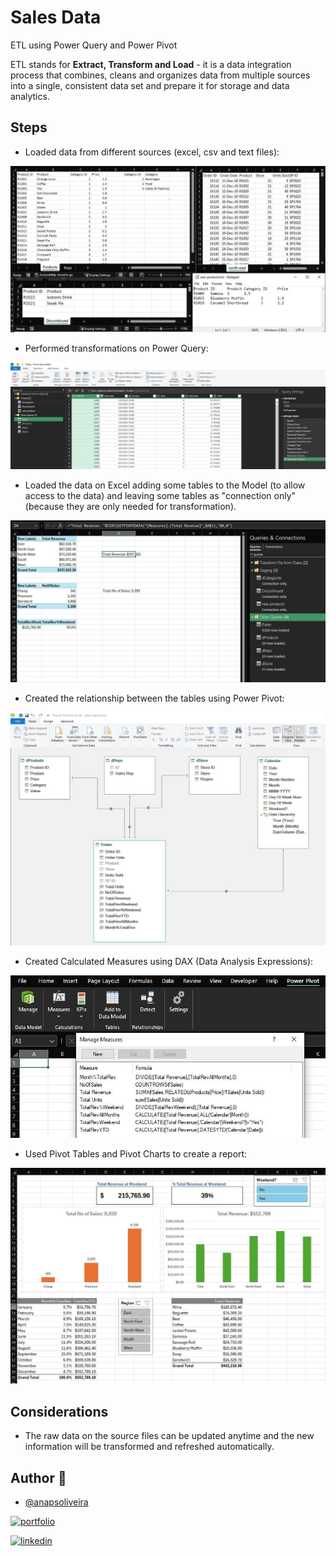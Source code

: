 # Sales Data

ETL using Power Query and Power Pivot

ETL stands for **Extract, Transform and Load** - it is a data integration process that combines, cleans and organizes data from multiple sources into a single, consistent data set and prepare it for storage and data analytics.
## Steps

- Loaded data from different sources (excel, csv and text files):

![Data](https://raw.githubusercontent.com/anapsoliveira/SalesData-PowerQueryPowerPivot/main/images/Data.JPG)

- Performed transformations on Power Query:

![PowerQuery](https://raw.githubusercontent.com/anapsoliveira/SalesData-PowerQueryPowerPivot/main/images/PoweQuery.JPG)

- Loaded the data on Excel adding some tables to the Model (to allow access to the data) and leaving some tables as "connection only" (because they are only needed for transformation).

![Connections](https://raw.githubusercontent.com/anapsoliveira/SalesData-PowerQueryPowerPivot/main/images/Connections.JPG)

- Created the relationship between the tables using Power Pivot:

![Diagram](https://raw.githubusercontent.com/anapsoliveira/SalesData-PowerQueryPowerPivot/main/images/DiagramView.JPG)

- Created Calculated Measures using DAX (Data Analysis Expressions):

![Measures](https://raw.githubusercontent.com/anapsoliveira/SalesData-PowerQueryPowerPivot/main/images/Measures.JPG)

- Used Pivot Tables and Pivot Charts to create a report:

![Report](https://raw.githubusercontent.com/anapsoliveira/SalesData-PowerQueryPowerPivot/main/images/Report.JPG)

## Considerations

- The raw data on the source files can be updated anytime and the new information will be transformed and refreshed automatically.
## Author 👋

- [@anapsoliveira](https://www.github.com/anapsoliveira)

[![portfolio](https://img.shields.io/badge/my_portfolio-000?style=for-the-badge&logo=ko-fi&logoColor=white)](https://github.com/anapsoliveira)

[![linkedin](https://img.shields.io/badge/linkedin-0A66C2?style=for-the-badge&logo=linkedin&logoColor=white)](https://www.linkedin.com/in/anapsoliveira/)

